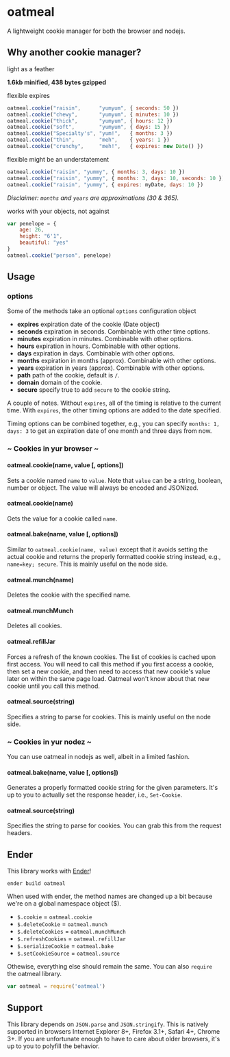 oatmeal
=======

A lightweight cookie manager for both the browser and nodejs.

Why another cookie manager?
---------------------------

light as a feather

**1.6kb minified, 438 bytes gzipped**

flexible expires

```js
oatmeal.cookie("raisin",      "yumyum", { seconds: 50 })
oatmeal.cookie("chewy",       "yumyum", { minutes: 10 })
oatmeal.cookie("thick",       "yumyum", { hours: 12 })
oatmeal.cookie("soft",        "yumyum", { days: 15 })
oatmeal.cookie("Specialty's", "yum!",   { months: 3 })
oatmeal.cookie("thin",        "meh",    { years: 1 })
oatmeal.cookie("crunchy",     "meh!",   { expires: new Date() })
```

flexible might be an understatement

```js
oatmeal.cookie("raisin", "yummy", { months: 3, days: 10 })
oatmeal.cookie("raisin", "yummy", { months: 3, days: 10, seconds: 10 })
oatmeal.cookie("raisin", "yummy", { expires: myDate, days: 10 })
```

_Disclaimer: `months` and `years` are approximations (30 & 365)._

works with your objects, not against

```js
var penelope = {
    age: 26,
    height: "6'1",
    beautiful: "yes"
}
oatmeal.cookie("person", penelope)
```

Usage
-----

### options

Some of the methods take an optional `options` configuration object

- **expires** expiration date of the cookie (Date object)
- **seconds** expiration in seconds. Combinable with other time options.
- **minutes** expiration in minutes. Combinable with other options.
- **hours** expiration in hours. Combinable with other options.
- **days** expiration in days. Combinable with other options.
- **months** expiration in months (approx). Combinable with other options.
- **years** expiration in years (approx). Combinable with other options.
- **path** path of the cookie, default is `/`.
- **domain** domain of the cookie.
- **secure** specify true to add `secure` to the cookie string.

A couple of notes. Without `expires`, all of the timing is relative to the current time. With `expires`, the other timing options are added to the date specified.

Timing options can be combined together, e.g., you can specify `months: 1, days: 3` to get an expiration date of one month and three days from now.

### ~ Cookies in yur browser ~

#### oatmeal.cookie(name, value [, options])

Sets a cookie named `name` to `value`. Note that `value` can be a string, boolean, number or object. The value will always be encoded and JSONized.

#### oatmeal.cookie(name)

Gets the value for a cookie called `name`.

#### oatmeal.bake(name, value [, options])

Similar to `oatmeal.cookie(name, value)` except that it avoids setting the actual cookie and returns the properly formatted cookie string instead, e.g., `name=key; secure`. This is mainly useful on the node side.

#### oatmeal.munch(name)

Deletes the cookie with the specified name.

#### oatmeal.munchMunch

Deletes all cookies.

#### oatmeal.refillJar

Forces a refresh of the known cookies. The list of cookies is cached upon first access. You will need to call this method if you first access a cookie, then set a new cookie, and then need to access that new cookie's value later on within the same page load. Oatmeal won't know about that new cookie until you call this method.

#### oatmeal.source(string)

Specifies a string to parse for cookies. This is mainly useful on the node side.

### ~ Cookies in yur nodez ~

You can use oatmeal in nodejs as well, albeit in a limited fashion.

#### oatmeal.bake(name, value [, options])

Generates a properly formatted cookie string for the given parameters. It's up to you to actually set the response header, i.e., `Set-Cookie`.

#### oatmeal.source(string)

Specifies the string to parse for cookies. You can grab this from the request headers.

Ender
-----

This library works with [Ender](http://ender.jit.su)!

    ender build oatmeal

When used with ender, the method names are changed up a bit because we're on a global namespace object ($).

- `$.cookie` = `oatmeal.cookie`
- `$.deleteCookie` = `oatmeal.munch`
- `$.deleteCookies` = `oatmeal.munchMunch`
- `$.refreshCookies` = `oatmeal.refillJar`
- `$.serializeCookie` = `oatmeal.bake`
- `$.setCookieSource` = `oatmeal.source`

Othewise, everything else should remain the same. You can also `require` the oatmeal library.

```js
var oatmeal = require('oatmeal')
```

Support
-------

This library depends on `JSON.parse` and `JSON.stringify`. This is natively supported in browsers Internet Explorer 8+, Firefox 3.1+, Safari 4+, Chrome 3+. If you are unfortunate enough to have to care about older browsers, it's up to you to polyfill the behavior.